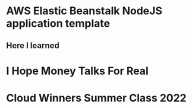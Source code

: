 # AWS Elastic Beanstalk NodeJS application template
##  Here I learned
# I Hope Money Talks For Real
# Cloud Winners Summer Class 2022
